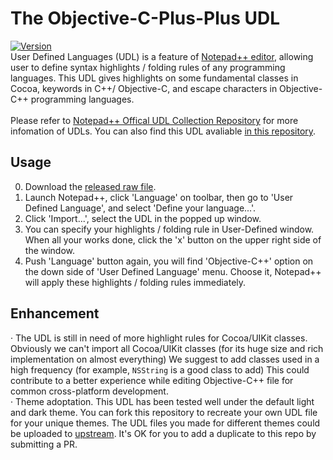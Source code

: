 # The Objective-C-Plus-Plus UDL
[![Version](https://img.shields.io/badge/version-2023--06--16-brightgreen)](https://github.com/skadomsky/Objective-C-Plus-Plus/)<br />
User Defined Languages (UDL) is a feature of [Notepad++ editor](https://notepad-plus-plus.org/), allowing user to define syntax 
highlights / folding rules of any programming languages. This UDL gives highlights on some fundamental classes in Cocoa, keywords in C++/
Objective-C, and escape characters in Objective-C++ programming languages.
<br />
<br />Please refer to [Notepad++ Offical UDL Collection Repository](https://github.com/notepad-plus-plus/userDefinedLanguages) 
for more infomation of UDLs. You can also find this UDL avaliable [in this repository](https://github.com/notepad-plus-plus/userDefinedLanguages/blob/master/UDLs/Objective-C%2B%2B_byLattHsiang.xml).

## Usage
0. Download the [released raw file](https://github.com/skadomsky/Objective-C-Plus-Plus/release/). <br/>
1. Launch Notepad++, click 'Language' on toolbar, then go to 'User Defined Language', and select 'Define your language...'. <br />
2. Click 'Import...', select the UDL in the popped up window. <br />
3. You can specify your highlights / folding rule in User-Defined window. When all your works done, click the 'x' button on the upper right side of the window. <br />
4. Push 'Language' button again, you will find 'Objective-C++' option on the down side of 'User Defined Language' menu. Choose it, Notepad++ will apply these highlights
/ folding rules immediately.

## Enhancement
· The UDL is still in need of more highlight rules for Cocoa/UIKit classes. Obviously we can't import all Cocoa/UIKit classes (for its huge size and rich implementation on almost everything) We suggest to add classes used in a high frequency (for example, `NSString` is a good class to add) This could contribute to a better experience while editing Objective-C++ file for common cross-platform development. <br />
· Theme adoptation. This UDL has been tested well under the default light and dark theme. You can fork this repository to recreate your
own UDL file for your unique themes. The UDL files you made for different themes could be uploaded to [upstream](https://github.com/notepad-plus-plus/userDefinedLanguages). It's OK for you to add a duplicate to this repo by submitting a PR.
